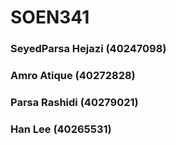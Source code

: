 # SOEN341
### SeyedParsa Hejazi (40247098)
### Amro Atique (40272828)
### Parsa Rashidi (40279021)
### Han Lee (40265531)
